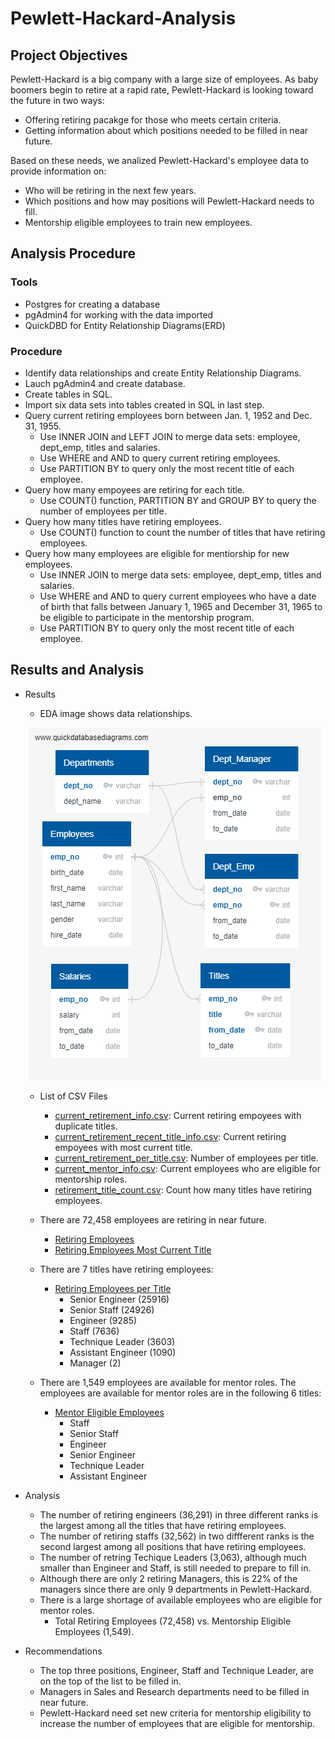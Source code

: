 # Pewlett-Hackard-Analysis
## Project Objectives

Pewlett-Hackard is a big company with a large size of employees. As baby boomers begin to retire at a rapid rate, Pewlett-Hackard is looking toward the future in two ways:
  - Offering retiring pacakge for those who meets certain criteria.
  - Getting information about which positions needed to be filled in near future.
  
Based on these needs, we analized Pewlett-Hackard's employee data to provide information on:
  - Who will be retiring in the next few years.
  - Which positions and how may positions will Pewlett-Hackard needs to fill.
  - Mentorship eligible employees to train new employees.

## Analysis Procedure

### Tools
  - Postgres for creating a database
  - pgAdmin4 for working with the data imported
  - QuickDBD for Entity Relationship Diagrams(ERD)

### Procedure
  - Identify data relationships and create Entity Relationship Diagrams. 
  - Lauch pgAdmin4 and create database.
  - Create tables in SQL.
  - Import six data sets into tables created in SQL in last step.
  - Query current retiring employees born between Jan. 1, 1952 and Dec. 31, 1955.
    - Use INNER JOIN and LEFT JOIN to merge data sets: employee, dept_emp, titles and salaries.
    - Use WHERE and AND to query current retiring employees.
    - Use PARTITION BY to query only the most recent title of each employee.  
  - Query how many empoyees are retiring for each title.
    - Use COUNT() function, PARTITION BY and GROUP BY to query the number of employees per title.
  - Query how many titles have retiring employees.
    - Use COUNT() function to count the number of titles that have retiring employees. 
  - Query how many employees are eligible for mentiorship for new employees.
    - Use INNER JOIN to merge data sets: employee, dept_emp, titles and salaries.
    - Use WHERE and AND to query current employees who have a date of birth that falls between January 1, 1965 and December 31, 1965 to be eligible to participate in the mentorship program.
    - Use PARTITION BY to query only the most recent title of each employee.  
    
 ## Results and Analysis
 
   - Results
     - EDA image shows data relationships.
     <p align="center">
     <img src="https://github.com/karenmxm/Pewlett-Hackard-Analysis/blob/master/EmployeeDB.png">
     </p>
     
     - List of CSV Files
       - [current_retirement_info.csv](https://github.com/karenmxm/Pewlett-Hackard-Analysis/blob/master/Data/current_retirement_info.csv): Current retiring empoyees with duplicate titles. 
       - [current_retirement_recent_title_info.csv](https://github.com/karenmxm/Pewlett-Hackard-Analysis/blob/master/Data/current_retirement_recent_title_info.csv): Current retiring empoyees with most current title.
       - [current_retirement_per_title.csv](https://github.com/karenmxm/Pewlett-Hackard-Analysis/blob/master/Data/current_retirement_per_title.csv): Number of employees per title.
       - [current_mentor_info.csv](https://github.com/karenmxm/Pewlett-Hackard-Analysis/blob/master/Data/current_mentor_info.csv): Current employees who are eligible for mentorship roles.
       - [retirement_title_count.csv](https://github.com/karenmxm/Pewlett-Hackard-Analysis/blob/master/Data/retirement_title_count.csv): Count how many titles have retiring employees.
      
      - There are 72,458 employees are retiring in near future.
        - [Retiring Employees](https://github.com/karenmxm/Pewlett-Hackard-Analysis/blob/master/Data/current_retirement_info.csv)
        - [Retiring Employees Most Current Title](https://github.com/karenmxm/Pewlett-Hackard-Analysis/blob/master/Data/current_retirement_recent_title_info.csv)
     - There are 7 titles have retiring employees: 
       - [Retiring Employees per Title](https://github.com/karenmxm/Pewlett-Hackard-Analysis/blob/master/Data/current_retirement_per_title.csv)
         - Senior Engineer (25916) 
         - Senior Staff (24926) 
         - Engineer (9285) 
         - Staff (7636) 
         - Technique Leader (3603)
         - Assistant Engineer (1090)
         - Manager (2)
     - There are 1,549 employees are available for mentor roles. The employees are available for mentor roles are in the following 6 titles: 
       - [Mentor Eligible Employees](https://github.com/karenmxm/Pewlett-Hackard-Analysis/blob/master/Data/current_mentor_info.csv)
         - Staff
         - Senior Staff 
         - Engineer 
         - Senior Engineer
         - Technique Leader
         - Assistant Engineer

- Analysis
  - The number of retiring engineers (36,291) in three different ranks is the largest among all the titles that have retiring employees.
  - The number of retiring staffs (32,562) in two diffferent ranks is the second largest among all positions that have retiring employees.
  - The number of retring Techique Leaders (3,063), although much smaller than Engineer and Staff, is still needed to prepare to fill in.
  - Although there are only 2 retiring Managers, this is 22% of the managers since there are only 9 departments in Pewlett-Hackard.
  - There is a large shortage of available employees who are eligible for mentor roles. 
    - Total Retiring Employees (72,458) vs. Mentorship Eligible Employees (1,549).
  
- Recommendations
  - The top three positions, Engineer, Staff and Technique Leader, are on the top of the list to be filled in.
  - Managers in Sales and Research departments need to be filled in near future.
  - Pewlett-Hackard need set new criteria for mentorship eligibility to increase the number of employees that are eligible for mentorship.


